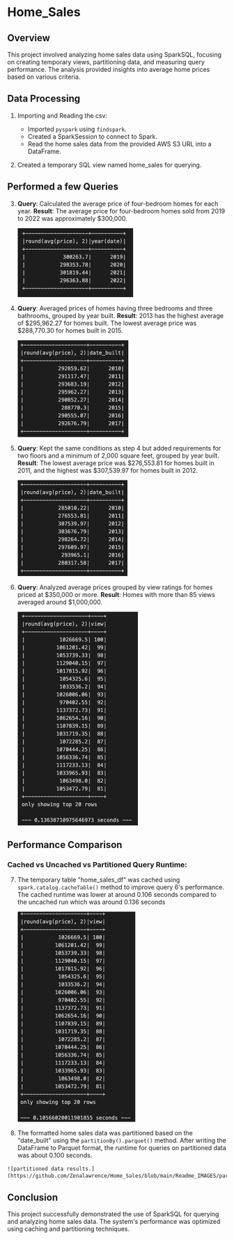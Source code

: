 # Home_Sales

## Overview

This project involved analyzing home sales data using SparkSQL, focusing on creating temporary views, partitioning data, and measuring query performance. The analysis provided insights into average home prices based on various criteria.

## Data Processing

1.  Importing and Reading the csv:
    -   Imported `pyspark` using `findspark`.
    -   Created a SparkSession to connect to Spark.
    -   Read the home sales data from the provided AWS S3 URL into a DataFrame.

2.  Created a temporary SQL view named home_sales for querying.

## Performed a few Queries

3.  **Query**: Calculated the average price of four-bedroom homes for each year.
    **Result**: The average price for four-bedroom homes sold from 2019 to 2022 was approximately $300,000.

    ![Query: Average price of 4 bdr.](https://github.com/Zenalawrence/Home_Sales/blob/main/Readme_IMAGES/4bdr%20query.png)

4.  **Query**: Averaged prices of homes having three bedrooms and three bathrooms, grouped by year built.
    **Result**: 2013 has the highest average of $295,962.27 for homes built. The lowest average price was $288,770.30 for homes built in 2015.

    ![Query: Average price of 3bdr 3 bath.](https://github.com/Zenalawrence/Home_Sales/blob/main/Readme_IMAGES/3bdr3b.png)

5.  **Query**: Kept the same conditions as step 4 but added requirements for two floors and a minimum of 2,000 square feet, grouped by year built.
    **Result**: The lowest average price was $276,553.81 for homes built in 2011, and the highest was $307,539.97 for homes built in 2012.

    ![Query: Average price of 3bdr 3 bath, 2000 sqft.](https://github.com/Zenalawrence/Home_Sales/blob/main/Readme_IMAGES/3bdr3bath2000sqft.png)

6.  **Query**: Analyzed average prices grouped by view ratings for homes priced at $350,000 or more.
    **Result**: Homes with more than 85 views averaged around $1,000,000.

    ![unchached data.](https://github.com/Zenalawrence/Home_Sales/blob/main/Readme_IMAGES/Uncached_data.png)   

## Performance Comparison
###  Cached vs Uncached vs Partitioned Query Runtime:

7.  The temporary table "home_sales_df" was cached using `spark.catalog.cacheTable()` method to improve query 6's performance.  The cached runtime was lower at around 0.106 seconds compared to the uncached run which was around 0.136 seconds

    ![chached data.](https://github.com/Zenalawrence/Home_Sales/blob/main/Readme_IMAGES/cached_data.png) 

10.  The formatted home sales data was partitioned based on the "date_built" using the `partitionBy().parquet()` method.  After writing the DataFrame to Parquet format, the runtime for queries on partitioned data was about 0.100 seconds.

    ![partitioned data results.](https://github.com/Zenalawrence/Home_Sales/blob/main/Readme_IMAGES/partitioned_data.png) 

## Conclusion
This project successfully demonstrated the use of SparkSQL for querying and analyzing home sales data. The system's performance was optimized using caching and partitioning techniques. 

